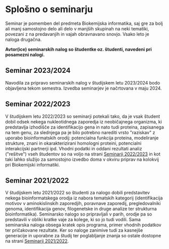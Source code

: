 # Splošno o seminarju
Seminar je pomemben del predmeta Biokemijska informatika, saj gre za bolj ali manj samostojno delo ali delo v manjših skupinah na neki tematiki, povezani z na predavanjih in vajah obravnavano snovjo. Vsako leto je naloga drugačna.

**Avtor(ice) seminarskih nalog so študentke oz. študenti, navedeni pri posamezni nalogi.**

## Seminar 2023/2024
Navodila za pripravo seminarskih nalog v študijskem letu 2023/2024 bodo objavljena tekom semestra. Izvedba seminarjev je načrtovana v maju 2024.

## Seminar 2022/2023
V študijskem letu 2022/2023 so seminarji potekali tako, da je vsak študent dobil odsek nekega nukleotidnega zaporedja iz neobičajnega organizma, ki predstavlja izhodišče za identifikacijo gena in nato tudi proteina, zapisanega na tem genu, za slednjega pa je bilo potrebno narediti vrsto "raziskav" z uporabo bioinformatskih orodij: potencialna funkcija proteina, modeliranje strukture, znani in okarakterizirani homologni proteini, potencialni interakcijski partnerji ipd. Vhodni podatki in oddani rezultati analiz ("rešitve") vseh študentov so na voljo na strani [Seminarji 2022/2023](seminar_2022-2023/seminar.md) in kot taki lahko služijo za samostojno izvedbo doma v okviru priprav na kolokvij pri Biokemijski informatiki.

## Seminar 2021/2022
V študijskem letu 2021/2022 so študenti za nalogo dobili predstavitev nekega bioinformatskega orodja iz nabora tematskih kategorij (identifikacija motivov v aminokislinskih zaporedjih, poravnave zaporedij, pregledovalniki genoma, identifikacija genov, filogenetske in druge analize ter strukturna bioinformatika). Seminarsko nalogo so pripravljali v parih, orodje pa so predstavili v obliki kratke vaje za kolege, ki so jo tudi vodili. Sama seminarska naloga obsega kratek opis programa, primer vhodnih podatkov ter pričakovane rezultate. Ker so naloge zanimive tudi za kasnejše generacije in uporabne za študij ter poglabljanje znanja so ostale dostopne na strani [Seminarji 2021/2022](seminar_2021-2022/seminar.md).

